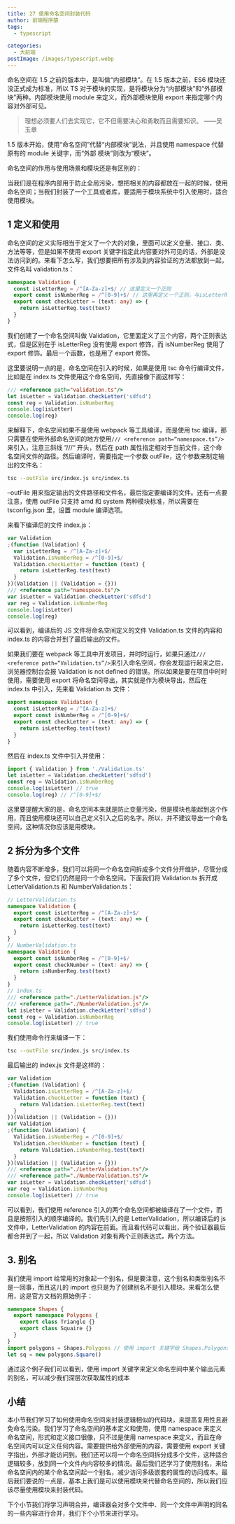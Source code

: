```yaml
---
title: 27 使用命名空间封装代码
author: 前端程序猿
tags:
  - typescript

categories:
  - 大前端
postImage: /images/typescript.webp
---
```


命名空间在 1.5 之前的版本中，是叫做“内部模块”。在 1.5 版本之前，ES6 模块还没正式成为标准，所以 TS 对于模块的实现，是将模块分为“内部模块”和“外部模块”两种。内部模块使用 module 来定义，而外部模块使用 export 来指定哪个内容对外部可见。

<!-- more -->

> 理想必须要人们去实现它，它不但需要决心和勇敢而且需要知识。 ——吴玉章

1.5 版本开始，使用“命名空间”代替“内部模块”说法，并且使用 namespace 代替原有的 module 关键字，而“外部 模块”则改为“模块”。

命名空间的作用与使用场景和模块还是有区别的：

当我们是在程序内部用于防止全局污染，想把相关的内容都放在一起的时候，使用命名空间；当我们封装了一个工具或者库，要适用于模块系统中引入使用时，适合使用模块。

## 1 定义和使用

命名空间的定义实际相当于定义了一个大的对象，里面可以定义变量、接口、类、方法等等，但是如果不使用 export 关键字指定此内容要对外可见的话，外部是没法访问到的。来看下怎么写，我们想要把所有涉及到内容验证的方法都放到一起，文件名叫 validation.ts：

```ts
namespace Validation {
  const isLetterReg = /^[A-Za-z]+$/ // 这里定义一个正则
  export const isNumberReg = /^[0-9]+$/ // 这里再定义一个正则，与isLetterReg的区别在于他使用export导出了
  export const checkLetter = (text: any) => {
    return isLetterReg.test(text)
  }
}
```

我们创建了一个命名空间叫做 Validation，它里面定义了三个内容，两个正则表达式，但是区别在于 isLetterReg 没有使用 export 修饰，而 isNumberReg 使用了 export 修饰。最后一个函数，也是用了 export 修饰。

这里要说明一点的是，命名空间在引入的时候，如果是使用 tsc 命令行编译文件，比如是在 index.ts 文件使用这个命名空间，先直接像下面这样写：

```ts
/// <reference path="validation.ts"/>
let isLetter = Validation.checkLetter('sdfsd')
const reg = Validation.isNumberReg
console.log(isLetter)
console.log(reg)
```

来解释下，命名空间如果不是使用 webpack 等工具编译，而是使用 tsc 编译，那只需要在使用外部命名空间的地方使用`/// <reference path=“namespace.ts”/>`来引入，注意三斜线 ”///“ 开头，然后在 path 属性指定相对于当前文件，这个命名空间文件的路径。然后编译时，需要指定一个参数 outFile，这个参数来制定输出的文件名：

```sh
tsc --outFile src/index.js src/index.ts
```

–outFile 用来指定输出的文件路径和文件名，最后指定要编译的文件。还有一点要注意，使用 outFile 只支持 amd 和 system 两种模块标准，所以需要在 tsconfig.json 里，设置 module 编译选项。

来看下编译后的文件 index.js：

```ts
var Validation
;(function (Validation) {
  var isLetterReg = /^[A-Za-z]+$/
  Validation.isNumberReg = /^[0-9]+$/
  Validation.checkLetter = function (text) {
    return isLetterReg.test(text)
  }
})(Validation || (Validation = {}))
/// <reference path="namespace.ts"/>
var isLetter = Validation.checkLetter('sdfsd')
var reg = Validation.isNumberReg
console.log(isLetter)
console.log(reg)
```

可以看到，编译后的 JS 文件将命名空间定义的文件 Validation.ts 文件的内容和 index.ts 的内容合并到了最后输出的文件。

如果我们要在 webpack 等工具中开发项目，并时时运行，如果只通过`/// <reference path=“Validation.ts”/>`来引入命名空间，你会发现运行起来之后，浏览器控制台会报 Validation is not defined 的错误。所以如果是要在项目中时时使用，需要使用 export 将命名空间导出，其实就是作为模块导出，然后在 index.ts 中引入，先来看 Validation.ts 文件：

```ts
export namespace Validation {
  const isLetterReg = /^[A-Za-z]+$/
  export const isNumberReg = /^[0-9]+$/
  export const checkLetter = (text: any) => {
    return isLetterReg.test(text)
  }
}
```

然后在 index.ts 文件中引入并使用：

```ts
import { Validation } from './Validation.ts'
let isLetter = Validation.checkLetter('sdfsd')
const reg = Validation.isNumberReg
console.log(isLetter) // true
console.log(reg) // /^[0-9]+$/
```

这里要提醒大家的是，命名空间本来就是防止变量污染，但是模块也能起到这个作用，而且使用模块还可以自己定义引入之后的名字。所以，并不建议导出一个命名空间，这种情况你应该是用模块。

## 2 拆分为多个文件

随着内容不断增多，我们可以将同一个命名空间拆成多个文件分开维护，尽管分成了多个文件，但它们仍然是同一个命名空间。下面我们将 Validation.ts 拆开成 LetterValidation.ts 和 NumberValidation.ts：

```ts
// LetterValidation.ts
namespace Validation {
  export const isLetterReg = /^[A-Za-z]+$/
  export const checkLetter = (text: any) => {
    return isLetterReg.test(text)
  }
}
// NumberValidation.ts
namespace Validation {
  export const isNumberReg = /^[0-9]+$/
  export const checkNumber = (text: any) => {
    return isNumberReg.test(text)
  }
}
// index.ts
/// <reference path="./LetterValidation.js"/>
/// <reference path="./NumberValidation.js"/>
let isLetter = Validation.checkLetter('sdfsd')
const reg = Validation.isNumberReg
console.log(isLetter) // true
```

我们使用命令行来编译一下：

```sh
tsc --outFile src/index.js src/index.ts
```

最后输出的 index.js 文件是这样的：

```js
var Validation
;(function (Validation) {
  Validation.isLetterReg = /^[A-Za-z]+$/
  Validation.checkLetter = function (text) {
    return Validation.isLetterReg.test(text)
  }
})(Validation || (Validation = {}))
var Validation
;(function (Validation) {
  Validation.isNumberReg = /^[0-9]+$/
  Validation.checkNumber = function (text) {
    return Validation.isNumberReg.test(text)
  }
})(Validation || (Validation = {}))
/// <reference path="./LetterValidation.ts"/>
/// <reference path="./NumberValidation.ts"/>
var isLetter = Validation.checkLetter('sdfsd')
var reg = Validation.isNumberReg
console.log(isLetter) // true
```

可以看到，我们使用 reference 引入的两个命名空间都被编译在了一个文件，而且是按照引入的顺序编译的。我们先引入的是 LetterValidation，所以编译后的 js 文件中，LetterValidation 的内容在前面。而且看代码可以看出，两个验证器最后都合并到了一起，所以 Validation 对象有两个正则表达式，两个方法。

## 3. 别名

我们使用 import 给常用的对象起一个别名，但是要注意，这个别名和类型别名不是一回事，而且这儿的 import 也只是为了创建别名不是引入模块。来看怎么使用，这是官方文档的原始例子：

```ts
namespace Shapes {
  export namespace Polygons {
    export class Triangle {}
    export class Squaire {}
  }
}
import polygons = Shapes.Polygons // 使用 import 关键字给 Shapes.Polygons 取一个别名polygons
let sq = new polygons.Square()
```

通过这个例子我们可以看到，使用 import 关键字来定义命名空间中某个输出元素的别名，可以减少我们深层次获取属性的成本

## 小结

本小节我们学习了如何使用命名空间来封装逻辑相似的代码块，来提高复用性且避免命名污染。我们学习了命名空间的基本定义和使用，使用 namespace 来定义命名空间，形式和定义接口很像，只不过是使用 namespace 来定义，而且在命名空间内可以定义任何内容。需要提供给外部使用的内容，需要使用 export 关键字指出，外部才能访问到。我们还可以将一个命名空间拆分成多个文件，这种适合逻辑较多，放到同一个文件内内容较多的情况。最后我们还学习了使用别名，来给命名空间内的某个命名空间起一个别名，减少访问多级嵌套的属性的访问成本。最后我们要说的一点是，基本上我们是可以使用模块来代替命名空间的，所以我们应该尽量使用模块来封装代码。

下个小节我们将学习声明合并，编译器会对多个文件中、同一个文件中声明的同名的一些内容进行合并，我们下个小节来进行学习。
